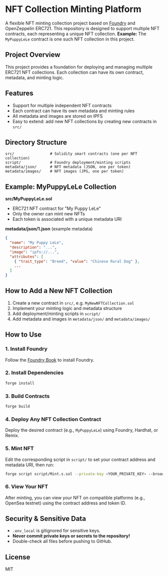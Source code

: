 # NFT Collection Minting Platform

A flexible NFT minting collection project based on [Foundry](https://getfoundry.sh/) and OpenZeppelin ERC721.
This repository is designed to support multiple NFT contracts, each representing a unique NFT collection.
**Example:** The `MyPuppyLeLe` contract is one such NFT collection in this project.

## Project Overview

This project provides a foundation for deploying and managing multiple ERC721 NFT collections.
Each collection can have its own contract, metadata, and minting logic.

## Features

- Support for multiple independent NFT contracts
- Each contract can have its own metadata and minting rules
- All metadata and images are stored on IPFS
- Easy to extend: add new NFT collections by creating new contracts in `src/`

## Directory Structure

```
src/                # Solidity smart contracts (one per NFT collection)
script/             # Foundry deployment/minting scripts
metadata/json/      # NFT metadata (JSON, one per token)
metadata/images/    # NFT images (JPG, one per token)
```

## Example: MyPuppyLeLe Collection

**src/MyPuppyLeLe.sol**

- ERC721 NFT contract for "My Puppy LeLe"
- Only the owner can mint new NFTs
- Each token is associated with a unique metadata URI

**metadata/json/1.json** (example metadata)
```json
{
  "name": "My Puppy LeLe",
  "description": "...",
  "image": "ipfs://...",
  "attributes": [
    { "trait_type": "Breed", "value": "Chinese Rural Dog" },
    ...
  ]
}
```

## How to Add a New NFT Collection

1. Create a new contract in `src/`, e.g. `MyNewNFTCollection.sol`
2. Implement your minting logic and metadata structure
3. Add deployment/minting scripts in `script/`
4. Add metadata and images in `metadata/json/` and `metadata/images/`

## How to Use

### 1. Install Foundry

Follow the [Foundry Book](https://book.getfoundry.sh/getting-started/installation.html) to install Foundry.

### 2. Install Dependencies

```sh
forge install
```

### 3. Build Contracts

```sh
forge build
```

### 4. Deploy Any NFT Collection Contract

Deploy the desired contract (e.g., `MyPuppyLeLe`) using Foundry, Hardhat, or Remix.

### 5. Mint NFT

Edit the corresponding script in `script/` to set your contract address and metadata URI, then run:

```sh
forge script script/Mint.s.sol --private-key <YOUR_PRIVATE_KEY> --broadcast --rpc-url <YOUR_RPC_URL>
```

### 6. View Your NFT

After minting, you can view your NFT on compatible platforms (e.g., OpenSea testnet) using the contract address and token ID.

## Security & Sensitive Data

- `.env_local` is gitignored for sensitive keys.
- **Never commit private keys or secrets to the repository!**
- Double-check all files before pushing to GitHub.

## License

MIT
